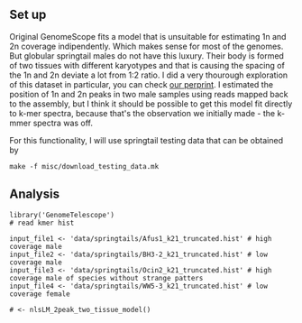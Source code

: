 ## Set up

Original GenomeScope fits a model that is unsuitable for estimating 1n and 2n coverage indipendently. Which makes sense for most of the genomes. But globular springtail males do not have this luxury. Their body is formed of two tissues with different karyotypes and that is causing the spacing of the 1n and 2n deviate a lot from 1:2 ratio. I did a very thourough exploration of this dataset in particular, you can check [our perprint](https://www.biorxiv.org/content/10.1101/2021.11.12.468426v1). I estimated the position of 1n and 2n peaks in two male samples using reads mapped back to the assembly, but I think it should be possible to get this model fit directly to k-mer spectra, because that's the observation we initially made - the k-mmer spectra was off.

For this functionality, I will use springtail testing data that can be obtained by

```
make -f misc/download_testing_data.mk
```

## Analysis

```{R}
library('GenomeTelescope')
# read kmer hist

input_file1 <- 'data/springtails/Afus1_k21_truncated.hist' # high coverage male
input_file2 <- 'data/springtails/BH3-2_k21_truncated.hist' # low coverage male
input_file3 <- 'data/springtails/Ocin2_k21_truncated.hist' # high coverage male of species without strange patters
input_file4 <- 'data/springtails/WW5-3_k21_truncated.hist' # low coverage female

# <- nlsLM_2peak_two_tissue_model()
```
